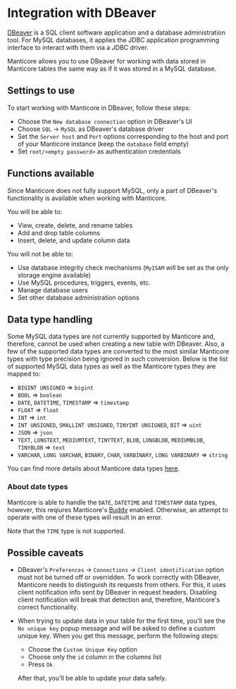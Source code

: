 # Integration with DBeaver

[DBeaver](https://dbeaver.io/) is a SQL client software application and a database administration tool. For MySQL databases, it applies the JDBC application programming interface to interact with them via a JDBC driver. 

Manticore allows you to use DBeaver for working with data stored in Manticore tables the same way as if it was stored in a MySQL database.

## Settings to use

To start working with Manticore in DBeaver, follow these steps:

- Choose the `New database connection` option in DBeaver's UI
- Choose `SQL` -> `MySQL` as DBeaver's database driver 
- Set the `Server host` and `Port` options corresponding to the host and port of your Manticore instance (keep the `database` field empty)
- Set `root/<empty password>` as authentication credentials


## Functions available

Since Manticore does not fully support MySQL, only a part of DBeaver's functionality is available when working with Manticore.

You will be able to:
- View, create, delete, and rename tables
- Add and drop table columns
- Insert, delete, and update column data

You will not be able to:
- Use database integrity check mechanisms (`MyISAM` will be set as the only storage engine available)
- Use MySQL procedures, triggers, events, etc.
- Manage database users
- Set other database administration options


## Data type handling

Some MySQL data types are not currently supported by Manticore and, therefore, cannot be used when creating a new table with DBeaver. Also, a few of the supported data types are converted to the most similar Manticore types with type precision being ignored in such conversion. Below is the list of supported MySQL data types as well as the Manticore types they are mapped to:

- `BIGINT UNSIGNED` => `bigint`
- `BOOL` => `boolean`
- `DATE`, `DATETIME`, `TIMESTAMP`  => `timestamp`
- `FLOAT` => `float`
- `INT` => `int`
- `INT UNSIGNED`, `SMALLINT UNSIGNED`, `TINYINT UNSIGNED`, `BIT` => `uint`
- `JSON` => `json`
- `TEXT`, `LONGTEXT`, `MEDIUMTEXT`, `TINYTEXT`, `BLOB`, `LONGBLOB`, `MEDIUMBLOB`, `TINYBLOB`  => `text`
- `VARCHAR`, `LONG VARCHAR`, `BINARY`, `CHAR`, `VARBINARY`, `LONG VARBINARY`  => `string`

You can find more details about Manticore data types [here](Creating_a_table/Data_types.md#Data-types).

### About date types

Manticore is able to handle the `DATE`, `DATETIME` and `TIMESTAMP` data types, however, this reqiures Manticore's [Buddy](Starting_the_server/Docker.md#Manticore-Columnar-Library-and-Manticore-Buddy) enabled. Otherwise, an attempt to operate with one of these types will result in an error.

Note that the `TIME` type is not supported.
  
## Possible caveats

- DBeaver's `Preferences` -> `Connections` -> `Client identification` option must not be turned off or overridden.
  To work correctly with DBeaver, Manticore needs to distinguish its requests from others. For this, it uses client notification info sent by DBeaver in request headers. Disabling client notification will break that detection and, therefore, Manticore's correct functionality. 

- When trying to update data in your table for the first time, you'll see the `No unique key` popup message and will be asked to define a custom unique key.
  When you get this message, perform the following steps:

  - Choose the `Custom Unique Key` option 
  - Choose only the `id` column in the columns list
  - Press `Ok`

  After that, you'll be able to update your data safely.
 



